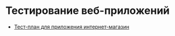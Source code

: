 # Тестирование веб-приложений
- [Тест-план для приложения интернет-магазин](https://docs.google.com/spreadsheets/d/1p2WKHxllZXyNGBImMqlnbmidlbvuQNw-lEJTAQhoozQ/edit?gid=0#gid=0)
